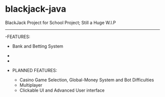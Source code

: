 # blackjack-java
BlackJack Project for School Project; Still a Huge W.I.P
- - - - - - - - - - - - - - - - - - -
-FEATURES:
  - Bank and Betting System
  - 
  - 
  
- PLANNED FEATURES:
  - Casino Game Selection, Global-Money System and Bot Difficulties
  - Multiplayer
  - Clickable UI and Advanced User interface
